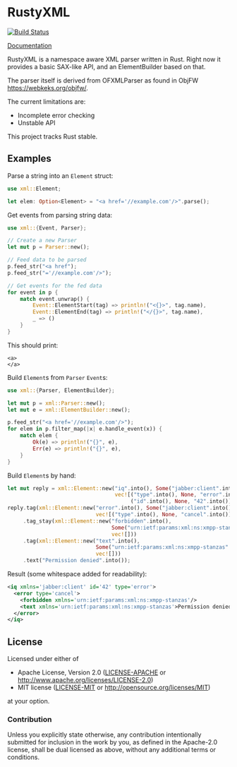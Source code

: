 RustyXML
========

[![Build Status](https://travis-ci.org/Florob/RustyXML.svg?branch=master)](https://travis-ci.org/Florob/RustyXML)

[Documentation](https://docs.babelmonkeys.de/RustyXML/xml)

RustyXML is a namespace aware XML parser written in Rust.
Right now it provides a basic SAX-like API, and an ElementBuilder based on that.

The parser itself is derived from OFXMLParser as found in ObjFW
<https://webkeks.org/objfw/>.

The current limitations are:
* Incomplete error checking
* Unstable API

This project tracks Rust stable.

Examples
--------
Parse a string into an `Element` struct:
```rust
use xml::Element;

let elem: Option<Element> = "<a href='//example.com'/>".parse();
```

Get events from parsing string data:
```rust
use xml::{Event, Parser};

// Create a new Parser
let mut p = Parser::new();

// Feed data to be parsed
p.feed_str("<a href");
p.feed_str("='//example.com'/>");

// Get events for the fed data
for event in p {
    match event.unwrap() {
        Event::ElementStart(tag) => println!("<{}>", tag.name),
        Event::ElementEnd(tag) => println!("</{}>", tag.name),
        _ => ()
    }
}
```

This should print:
```
<a>
</a>
```

Build `Element`s from `Parser` `Event`s:
```rust
use xml::{Parser, ElementBuilder};

let mut p = xml::Parser::new();
let mut e = xml::ElementBuilder::new();

p.feed_str("<a href='//example.com'/>");
for elem in p.filter_map(|x| e.handle_event(x)) {
    match elem {
        Ok(e) => println!("{}", e),
        Err(e) => println!("{}", e),
    }
}
```

Build `Element`s by hand:
```rust
let mut reply = xml::Element::new("iq".into(), Some("jabber:client".into()),
                                  vec![("type".into(), None, "error".into()),
                                       ("id".into(), None, "42".into())]);
reply.tag(xml::Element::new("error".into(), Some("jabber:client".into()),
                            vec![("type".into(), None, "cancel".into())]))
     .tag_stay(xml::Element::new("forbidden".into(),
                                 Some("urn:ietf:params:xml:ns:xmpp-stanzas".into()),
                                 vec![]))
     .tag(xml::Element::new("text".into(),
                            Some("urn:ietf:params:xml:ns:xmpp-stanzas".into()),
                            vec![]))
     .text("Permission denied".into());
```
Result (some whitespace added for readability):
```xml
<iq xmlns='jabber:client' id='42' type='error'>
  <error type='cancel'>
    <forbidden xmlns='urn:ietf:params:xml:ns:xmpp-stanzas'/>
    <text xmlns='urn:ietf:params:xml:ns:xmpp-stanzas'>Permission denied</text>
  </error>
</iq>
```

License
-------

Licensed under either of

 * Apache License, Version 2.0 ([LICENSE-APACHE](LICENSE-APACHE) or http://www.apache.org/licenses/LICENSE-2.0)
 * MIT license ([LICENSE-MIT](LICENSE-MIT) or http://opensource.org/licenses/MIT)

at your option.

### Contribution

Unless you explicitly state otherwise, any contribution intentionally submitted
for inclusion in the work by you, as defined in the Apache-2.0 license, shall be dual licensed as above, without any
additional terms or conditions.
